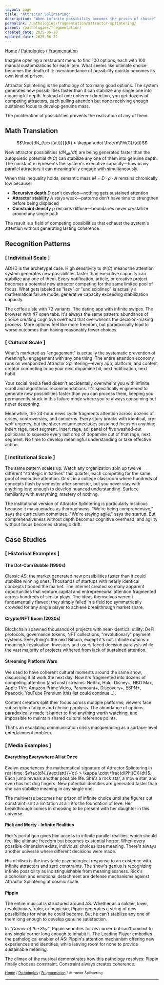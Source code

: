 ```yaml
---
layout: page
title: "Attractor Splintering"
description: "When infinite possibility becomes the prison of choice"
permalink: /pathologies/fragmentation/attractor-splintering/
parent: /pathologies/fragmentation/
created_date: 2025-06-20
updated_date: 2025-06-22
---
```


[Home](/) / [Pathologies](/pathologies/) / [Fragmentation](/pathologies/fragmentation/)

Imagine opening a restaurant menu to find 100 options, each with 100 manual customizations for each item. What seems like ultimate choice becomes the death of it: overabundance of possibility quickly becomes its own kind of prison.

Attractor Splintering is the pathology of too many good options. The system generates new possibilities faster than it can stabilize any single one into meaningful depth. Instead of one coherent direction, you get dozens of competing attractors, each pulling attention but none receiving enough sustained focus to develop genuine mass.

The proliferation of possibilities prevents the realization of any of them.

## Math Translation

$$\frac{dN_{\text{att}}}{dt} > \kappa \cdot \frac{d\Phi(C)}{dt}$$

New attractor possibilities $(dN_{\text{att}}/dt)$ are being generated faster than the autopoietic potential $\Phi(C)$ can stabilize any one of them into genuine depth. The constant $\kappa$ represents the system's executive capacity—how many parallel attractors it can meaningfully engage with simultaneously.

When this inequality holds, semantic mass $M = D \cdot \rho \cdot A$ remains chronically low because:
- **Recursive depth** $D$ can't develop—nothing gets sustained attention
- **Attractor stability** $A$ stays weak—patterns don't have time to strengthen before being displaced
- **Constraint density** $\rho$ remains diffuse—boundaries never crystallize around any single path

The result is a field of competing possibilities that exhaust the system's attention without generating lasting coherence.

## Recognition Patterns

### [ Individual Scale ]

ADHD is the archetypal case. High sensitivity to $\Phi(C)$ means the attention system generates new possibilities faster than executive capacity can stabilize any one of them. Every notification, article, or creative project becomes a potential new attractor competing for the same limited pool of focus. What gets labeled as "lazy" or "undisciplined" is actually a mathematical failure mode: generative capacity exceeding stabilization capacity.

The coffee aisle with 72 variants. The dating app with infinite swipes. The browser with 47 open tabs. It's always the same pattern: abundance of choice creating cognitive overhead that overwhelms the decision-making process. More options feel like more freedom, but paradoxically lead to worse outcomes than having reasonably fewer choices.

### [ Cultural Scale ]

What's marketed as "engagement" is actually the systematic prevention of meaningful engagement with any one thing. The entire attention economy runs on weaponized Attractor Splintering—every app, platform, and content creator competing to be your next dopamine hit, next notification, next habit.

Your social media feed doesn't accidentally overwhelm you with infinite scroll and algorithmic recommendations. It's specifically engineered to generate new possibilities faster than you can process them, keeping you permanently stuck in this failure mode where you're always consuming but never deepening.

Meanwhile, the 24-hour news cycle fragments attention across dozens of crises, controversies, and concerns. Every story breaks with identical, cry-wolf urgency, but the sheer volume precludes sustained focus on anything. Insert rage, next segment. Insert rage, ad, panel of five washed-out politicians to squeeze every last drop of dopamine out of that rage, next segment. No time to develop meaningful understanding or take effective action.

### [ Institutional Scale ]

The same pattern scales up. Watch any organization spin up twelve different "strategic initiatives" this quarter, each competing for the same pool of executive attention. Or sit in a college classroom where hundreds of concepts flash by semester after semester, but you never stay with anything long enough to develop nuanced understanding. Surface familiarity with everything, mastery of nothing.

The institutional version of Attractor Splintering is particularly insidious because it masquerades as thoroughness. "We're being comprehensive," says the curriculum committee. "We're staying agile," says the startup. But comprehensiveness without depth becomes cognitive overhead, and agility without focus becomes strategic drift.

## Case Studies

### [ Historical Examples ]

#### The Dot-Com Bubble (1990s)

Classic AS: the market generated new possibilities faster than it could stabilize winning ones. Thousands of startups with nearly identical concepts flooded the market. The internet created so many apparent opportunities that venture capital and entrepreneurial attention fragmented across hundreds of similar plays. The ideas themselves weren't fundamentally flawed; they simply failed in a field too symmetrically crowded for any single player to achieve breakthrough market share.

#### Crypto/NFT Boom (2020s)

Blockchain spawned thousands of projects with near-identical utility: DeFi protocols, governance tokens, NFT collections, "revolutionary" payment systems. Everything's the next Bitcoin, except it's not. Infinite options $≠$ meaningful evaluation. Investors and users faced decision paralysis while the vast majority of projects withered from lack of sustained attention.

#### Streaming Platform Wars

We used to have coherent cultural moments around the same show, discussing it at work the next day. Now it's fragmented into dozens of competing attention (and cost) streams: Netflix, Hulu, Disney+, HBO Max, Apple TV+, Amazon Prime Video, Paramount+, Discovery+, ESPN+, Peacock, YouTube Premium (this list could continue...).

Content creators split their focus across multiple platforms; viewers face subscription fatigue and choice paralysis. The abundance of options paradoxically made it harder to find anything worth watching, and impossible to maintain shared cultural reference points.

That's an escalating communication crisis masquerading as a surface-level entertainment problem.

### [ Media Examples ]

#### Everything Everywhere All at Once

Evelyn experiences the mathematical signature of Attractor Splintering in real time: $\frac{dN_{\text{att}}}{dt} > \kappa \cdot \frac{d\Phi(C)}{dt}$. Each jump reveals another possible life. She's a rock star, a movie star, and even has hot dog fingers. New potential identities are generated faster than she can stabilize meaning in any single one.

The multiverse becomes her prison of infinite choice until she figures out constraint isn't a limitation at all; it's the foundation of love. Her breakthrough comes in choosing to be present with her daughter in this universe.

#### Rick and Morty - Infinite Realities

Rick's portal gun gives him access to infinite parallel realities, which should feel like ultimate freedom but becomes existential horror. When every possible dimension exists, individual choices lose meaning. There's always another universe where different decisions were made.

His nihilism is the inevitable psychological response to an existence with infinite attractors and zero constraints. The show's genius is recognizing infinite possibility as indistinguishable from meaninglessness. Rick's alcoholism and emotional detachment are defense mechanisms against Attractor Splintering at cosmic scale.

#### Pippin

The entire musical is structured around AS. Whether as a soldier, lover, revolutionary, ruler, or magician, Pippin generates a string of new possibilities for what he could become. But he can't stabilize any one of them long enough to develop genuine satisfaction.

In *"Corner of the Sky"*, Pippin searches for *his* corner but can't commit to any *single* corner long enough to inhabit it. The Leading Player embodies the pathological enabler of AS: Pippin's attention mechanism offering new experiences and identities, while leaving room for none to provide sustainable meaning.

The climax of the musical demonstrates how this pathology resolves: Pippin finally chooses constraint. Constraint always creates coherence.

<small>[Home](/) / [Pathologies](/pathologies/) / [Fragmentation](/pathologies/fragmentation/) / Attractor Splintering</small>

---